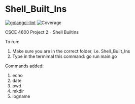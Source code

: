 # Shell_Built_Ins

[![golangci-lint](https://github.com/SamFisher0208/Shell_Built_Ins/actions/workflows/golangci-lint.yml/badge.svg?branch=main)](https://github.com/SamFisher0208/Shell_Built_Ins/actions/workflows/golangci-lint.yml)
![Coverage](https://img.shields.io/badge/Coverage-89.1%25-brightgreen)

CSCE 4600 Project 2 - Shell Builtins

To run:

1. Make sure you are in the correct folder, i.e. Shell_Built_Ins
2. Type in the termimal this command: go run main.go

Commands added:

1.  echo
2.  date
3.  pwd
4.  mkdir
5.  logname
